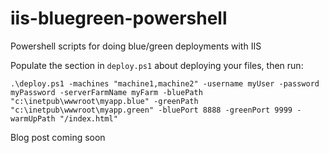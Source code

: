# iis-bluegreen-powershell

Powershell scripts for doing blue/green deployments with IIS

Populate the section in `deploy.ps1` about deploying your files, then run:

```
.\deploy.ps1 -machines "machine1,machine2" -username myUser -password myPassword -serverFarmName myFarm -bluePath "c:\inetpub\wwwroot\myapp.blue" -greenPath "c:\inetpub\wwwroot\myapp.green" -bluePort 8888 -greenPort 9999 -warmUpPath "/index.html"
```

Blog post coming soon
